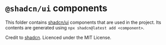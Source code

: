 # `@shadcn/ui` components

This folder contains [shadcn/ui](https://ui.shadcn.com/) components that are used in the project. Its contents are generated using `npx shadcn@latest add <component>`.

Credit to [shadcn](https://github.com/shadcn-ui/ui). Licenced under the MIT License.
